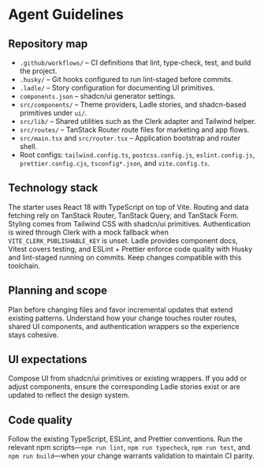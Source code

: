 # Agent Guidelines

## Repository map

- `.github/workflows/` – CI definitions that lint, type-check, test, and build the project.
- `.husky/` – Git hooks configured to run lint-staged before commits.
- `.ladle/` – Story configuration for documenting UI primitives.
- `components.json` – shadcn/ui generator settings.
- `src/components/` – Theme providers, Ladle stories, and shadcn-based primitives under `ui/`.
- `src/lib/` – Shared utilities such as the Clerk adapter and Tailwind helper.
- `src/routes/` – TanStack Router route files for marketing and app flows.
- `src/main.tsx` and `src/router.tsx` – Application bootstrap and router shell.
- Root configs: `tailwind.config.ts`, `postcss.config.js`, `eslint.config.js`, `prettier.config.cjs`, `tsconfig*.json`, and `vite.config.ts`.

## Technology stack

The starter uses React 18 with TypeScript on top of Vite. Routing and data fetching rely on TanStack Router, TanStack Query, and TanStack Form. Styling comes from Tailwind CSS with shadcn/ui primitives. Authentication is wired through Clerk with a mock fallback when `VITE_CLERK_PUBLISHABLE_KEY` is unset. Ladle provides component docs, Vitest covers testing, and ESLint + Prettier enforce code quality with Husky and lint-staged running on commits. Keep changes compatible with this toolchain.

## Planning and scope

Plan before changing files and favor incremental updates that extend existing patterns. Understand how your change touches router routes, shared UI components, and authentication wrappers so the experience stays cohesive.

## UI expectations

Compose UI from shadcn/ui primitives or existing wrappers. If you add or adjust components, ensure the corresponding Ladle stories exist or are updated to reflect the design system.

## Code quality

Follow the existing TypeScript, ESLint, and Prettier conventions. Run the relevant npm scripts—`npm run lint`, `npm run typecheck`, `npm run test`, and `npm run build`—when your change warrants validation to maintain CI parity.
